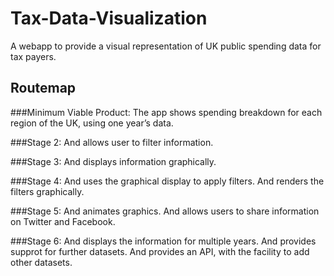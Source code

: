 Tax-Data-Visualization
======================
A webapp to provide a visual representation of UK public spending data for tax payers.

Routemap
--------
###Minimum Viable Product:
The app shows spending breakdown for each region of the UK, using one year’s data.

###Stage 2:
And allows user to filter information.

###Stage 3:
And displays information graphically.

###Stage 4:
And uses the graphical display to apply filters.
And renders the filters graphically.

###Stage 5:
And animates graphics.
And allows users to share information on Twitter and Facebook.

###Stage 6:
And displays the information for multiple years.
And provides supprot for further datasets.
And provides an API, with the facility to add other datasets.

